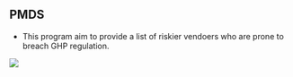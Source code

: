 ## PMDS

- This program aim to provide a list of riskier vendoers who are prone to breach GHP regulation.  

![](https://i.imgur.com/9MJA2pB.png)
